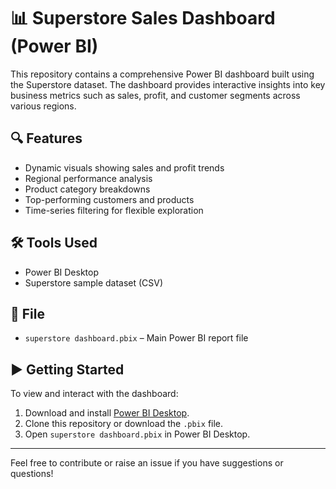 # 📊 Superstore Sales Dashboard (Power BI)

This repository contains a comprehensive Power BI dashboard built using the Superstore dataset. The dashboard provides interactive insights into key business metrics such as sales, profit, and customer segments across various regions.

## 🔍 Features

- Dynamic visuals showing sales and profit trends
- Regional performance analysis
- Product category breakdowns
- Top-performing customers and products
- Time-series filtering for flexible exploration

## 🛠️ Tools Used

- Power BI Desktop
- Superstore sample dataset (CSV)

## 📁 File

- `superstore dashboard.pbix` – Main Power BI report file


## ▶️ Getting Started

To view and interact with the dashboard:

1. Download and install [Power BI Desktop](https://powerbi.microsoft.com/desktop/).
2. Clone this repository or download the `.pbix` file.
3. Open `superstore dashboard.pbix` in Power BI Desktop.

---

Feel free to contribute or raise an issue if you have suggestions or questions!

